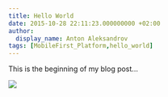 ```yaml
---
title: Hello World
date: 2015-10-28 22:11:23.000000000 +02:00
author:
  display_name: Anton Aleksandrov
tags: [MobileFirst_Platform,hello_world]
---
```


This is the beginning of my blog post...

<img src="http://media-cdn.tripadvisor.com/media/photo-s/06/8d/59/30/leisurely-country-horseback.jpg"/>
